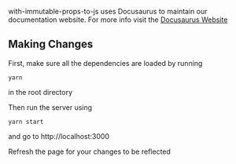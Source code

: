 with-immutable-props-to-js uses Docusaurus to maintain our documentation website. For more info visit the [Docusaurus Website](https://docusaurus.io)

## Making Changes
First, make sure all the dependencies are loaded by running

```
yarn
```

in the root directory

Then run the server using 
```
yarn start 
```

and go to http://localhost:3000

Refresh the page for your changes to be reflected
